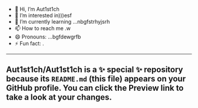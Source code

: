 - 👋 Hi, I’m Aut1st1ch 
- 👀 I’m interested in)))esf
- 🌱 I’m currently learning ...nbgfstrhyjsrh
- 📫 How to reach me .w
- 😄 Pronouns: ...bgfdewgrfb
- ⚡ Fun fact: .
---
Aut1st1ch/Aut1st1ch is a ✨ special ✨ repository because its `README.md` (this file) appears on your GitHub profile.
You can click the Preview link to take a look at your changes.
---
